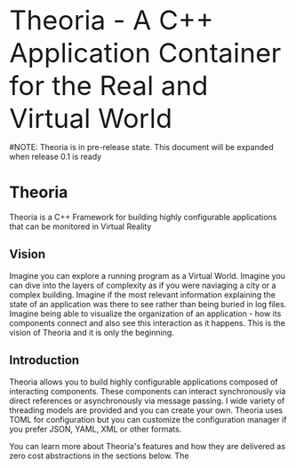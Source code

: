 <font size="16"> Theoria - A C++ Application Container for the Real and Virtual World </font>

#NOTE: Theoria is in pre-release state. This document will be expanded when release 0.1 is ready


# Theoria

Theoria is a C++ Framework for building highly configurable applications that can be monitored in Virtual Reality

## Vision
Imagine you can explore a running program as a Virtual World. Imagine you can dive into the layers of complexity as if you were naviaging a city or a complex building. Imagine if the most relevant information explaining the state of an application was there to see rather than being buried in log files. Imagine being able to visualize the organization of an application - how its components connect and also see this interaction as it happens. This is the vision of Theoria and it is only the beginning.

## Introduction
Theoria allows you to build highly configurable applications composed of interacting components. These components can interact synchronously via direct references or asynchronously via message passing. I wide variety of threading models are provided and you can create your own. Theoria uses TOML for configuration but you can customize the configuration manager if you prefer JSON, YAML, XML or other formats.

You can learn more about Theoria's features and how they are delivered as zero cost abstractions in the sections below. The 
